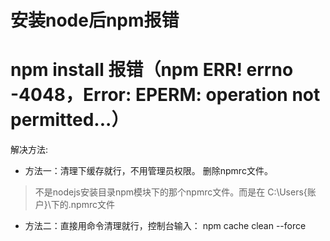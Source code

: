 # 安装node后npm报错

# npm install 报错（npm ERR! errno -4048，Error: EPERM: operation not permitted...）
解决方法:
* 方法一：清理下缓存就行，不用管理员权限。
删除npmrc文件。
> 不是nodejs安装目录npm模块下的那个npmrc文件。而是在 C:\Users\{账户}\下的.npmrc文件
* 方法二：直接用命令清理就行，控制台输入：
npm cache clean --force

